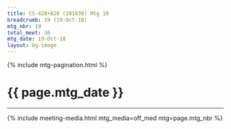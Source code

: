 ```yaml
---
title: CS-428+828 (201830) Mtg 19
breadcrumb: 19 (19-Oct-18)
mtg_nbr: 19
total_meet: 36
mtg_date: 19-Oct-18
layout: bg-image
---
```

{% include mtg-pagination.html %}
<h1 class="text-center">{{ page.mtg_date }}</h1>
<hr />
{% include meeting-media.html mtg_media=off_med mtg=page.mtg_nbr %}
